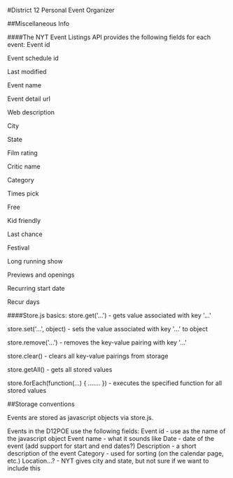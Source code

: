 #District 12 Personal Event Organizer

##Miscellaneous Info

####The NYT Event Listings API provides the following fields for each event:
Event id

Event schedule id

Last modified

Event name

Event detail url

Web description

City

State

Film rating

Critic name

Category

Times pick

Free

Kid friendly

Last chance

Festival

Long running show

Previews and openings

Recurring start date

Recur days

####Store.js basics:
store.get('...') - gets value associated with key '...'

store.set('...', object) - sets the value associated with key '...' to object

store.remove('...') - removes the key-value pairing with key '...'

store.clear() - clears all key-value pairings from storage

store.getAll() - gets all stored values

store.forEach(function(...) { ....... }) - executes the specified function for
	all stored values

##Storage conventions

Events are stored as javascript objects via store.js.

Events in the D12POE use the following fields:
Event id - use as the name of the javascript object
Event name - what it sounds like
Date - date of the event (add support for start and end dates?)
Description - a short description of the event
Category - used for sorting (on the calendar page, etc.)
Location...? - NYT gives city and state, but not sure if we want to include this
